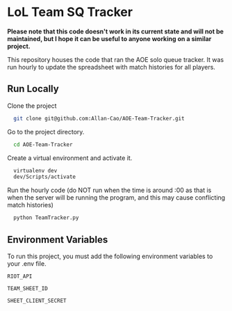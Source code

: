 
# LoL Team SQ Tracker

**Please note that this code doesn't work in its current state and will not be maintained, but I hope it can be useful to anyone working on a similar project.**

This repository houses the code that ran the AOE solo queue tracker. It was run hourly to update the spreadsheet with match histories for all players.

## Run Locally

Clone the project

```bash
  git clone git@github.com:Allan-Cao/AOE-Team-Tracker.git
```

Go to the project directory.

```bash
  cd AOE-Team-Tracker
```

Create a virtual environment and activate it.

```bash
  virtualenv dev
  dev/Scripts/activate
```

Run the hourly code (do NOT run when the time is around :00 as that is when the server will be running the program, and this may cause conflicting match histories)

```bash
  python TeamTracker.py
```


## Environment Variables

To run this project, you must add the following environment variables to your .env file.

`RIOT_API`

`TEAM_SHEET_ID`

`SHEET_CLIENT_SECRET`
